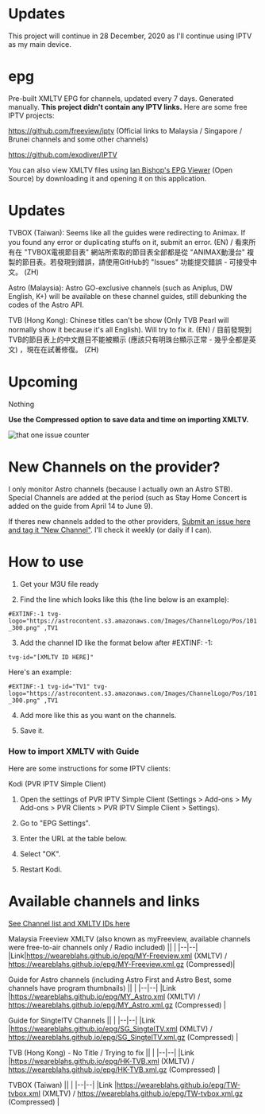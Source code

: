 # Updates
This project will continue in 28 December, 2020 as I'll continue using IPTV as my main device.
# epg
Pre-built XMLTV EPG for channels, updated every 7 days. Generated manually.
**This project didn't contain any IPTV links.** Here are some free IPTV projects:

https://github.com/freeview/iptv (Official links to Malaysia / Singapore / Brunei channels and some other channels)

https://github.com/exodiver/IPTV

You can also view XMLTV files using [Ian Bishop's EPG Viewer](http://xmltvview.birtles.org.uk/epgviewer.html) (Open Source) by downloading it and opening it on this application.

# Updates

TVBOX (Taiwan): Seems like all the guides were redirecting to Animax. If you found any error or duplicating stuffs on it, submit an error. (EN) / 看來所有在 "TVBOX電視節目表" 網站所索取的節目表全部都是從 "ANIMAX動漫台" 複製的節目表。若發現到錯誤，請使用GitHub的 "Issues" 功能提交錯誤 - 可接受中文。 (ZH)

Astro (Malaysia): Astro GO-exclusive channels (such as Aniplus, DW English, K+) will be available on these channel guides, still debunking the codes of the Astro API.

TVB (Hong Kong): Chinese titles can't be show (Only TVB Pearl will normally show it because it's all English). Will try to fix it. (EN) / 目前發現到TVB的節目表上的中文題目不能被顯示 (應該只有明珠台顯示正常 - 幾乎全都是英文) ，現在在試著修復。 (ZH)

# Upcoming

Nothing

**Use the Compressed option to save data and time on importing XMLTV.**

![](https://img.shields.io/github/issues/weareblahs/epg "that one issue counter")
# New Channels on the provider?

I only monitor Astro channels (because I actually own an Astro STB). Special Channels are added at the period (such as Stay Home Concert is added on the guide from April 14 to June 9).

If theres new channels added to the other providers, [Submit an issue here and tag it "New Channel"](https://github.com/weareblahs/epg/issues/new). I'll check it weekly (or daily if I can).

# How to use
1. Get your M3U file ready

2. Find the line which looks like this (the line below is an example):

`#EXTINF:-1 tvg-logo="https://astrocontent.s3.amazonaws.com/Images/ChannelLogo/Pos/101_300.png" ,TV1`

3. Add the channel ID like the format below after #EXTINF: -1:

`tvg-id="[XMLTV ID HERE]" `

Here's an example:

`#EXTINF:-1 tvg-id="TV1" tvg-logo="https://astrocontent.s3.amazonaws.com/Images/ChannelLogo/Pos/101_300.png" ,TV1`

4. Add more like this as you want on the channels.

5. Save it.

### How to import XMLTV with Guide

Here are some instructions for some IPTV clients:

Kodi (PVR IPTV Simple Client)

1. Open the settings of PVR IPTV Simple Client (Settings > Add-ons > My Add-ons > PVR Clients > PVR IPTV Simple Client > Settings).

2. Go to "EPG Settings".

3. Enter the URL at the table below.

4. Select "OK".

5. Restart Kodi.




# Available channels and links

[See Channel list and XMLTV IDs here](https://github.com/weareblahs/epg/blob/master/misc/channel_list.md)

Malaysia Freeview XMLTV (also known as myFreeview, available channels were free-to-air channels only / Radio included)
||  |
|--|--|
|Link|https://weareblahs.github.io/epg/MY-Freeview.xml (XMLTV) / https://weareblahs.github.io/epg/MY-Freeview.xml.gz (Compressed)|


Guide for Astro channels (including Astro First and Astro Best, some channels have program thumbnails)
||  |
|--|--|
|Link |https://weareblahs.github.io/epg/MY_Astro.xml (XMLTV) / https://weareblahs.github.io/epg/MY_Astro.xml.gz (Compressed) | 



Guide for SingtelTV Channels
||  |
|--|--|
|Link |https://weareblahs.github.io/epg/SG_SingtelTV.xml (XMLTV) / https://weareblahs.github.io/epg/SG_SingtelTV.xml.gz (Compressed) | 


TVB (Hong Kong) - No Title / Trying to fix
||  |
|--|--|
|Link |https://weareblahs.github.io/epg/HK-TVB.xml (XMLTV) / https://weareblahs.github.io/epg/HK-TVB.xml.gz (Compressed) | 

TVBOX (Taiwan)
||  |
|--|--|
|Link |https://weareblahs.github.io/epg/TW-tvbox.xml (XMLTV) / https://weareblahs.github.io/epg/TW-tvbox.xml.gz (Compressed) | 
